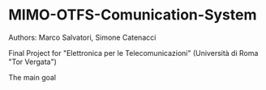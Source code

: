 # MIMO-OTFS-Comunication-System
Authors: Marco Salvatori, Simone Catenacci

Final Project for "Elettronica per le Telecomunicazioni" (Università di Roma "Tor Vergata")

The main goal
